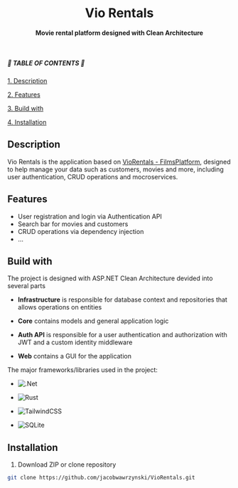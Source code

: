 <div align="center">
<h1><b>Vio Rentals</b></h1>
<p><b>Movie rental platform designed with Clean Architecture</b></p>
</div>
<br/>

##### 🔽  TABLE OF CONTENTS  🔽
[1. Description](#desc)

[2. Features](#features)

[3. Build with](#build)

[4. Installation](#installation)

<a name="desc"></a>

## Description

Vio Rentals is the application based on [VioRentals - FilmsPlatform](https://github.com/KrzysztofJaronczyk/VioRentals-FilmsPlatform), designed to help manage your data such as customers, movies and more, including user authentication, CRUD operations and mocroservices.

<a name="features"></a>

## Features 

- User registration and login via Authentication API
- Search bar for movies and customers
- CRUD operations via dependency injection
- ...

<a name="build"></a>

## Build with

The project is designed with ASP.NET Clean Architecture devided into several parts

* **Infrastructure** is responsible for database context and repositories that allows operations on entities

* **Core** contains models and general application logic

* **Auth API** is responsible for a user authentication and authorization with JWT and a custom identity middleware

* **Web** contains a GUI for the application

The major frameworks/libraries used in the project:

* ![.Net](https://img.shields.io/badge/.NET-5C2D91?style=for-the-badge&logo=.net&logoColor=white)

* ![Rust](https://img.shields.io/badge/rust-%23000000.svg?style=for-the-badge&logo=rust&logoColor=white)

* ![TailwindCSS](https://img.shields.io/badge/tailwindcss-%2338B2AC.svg?style=for-the-badge&logo=tailwind-css&logoColor=white)

* ![SQLite](https://img.shields.io/badge/sqlite-%2307405e.svg?style=for-the-badge&logo=sqlite&logoColor=white)

<a name="installation"></a>

## Installation 

1. Download ZIP or clone repository
```bash
git clone https://github.com/jacobwawrzynski/VioRentals.git
```
